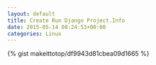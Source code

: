 ```yaml
---
layout: default                                                                                                              
title: Create Run Django Project.Info                                                                                                                       
date: 2015-05-14 08:24:53+00:00                                                                                                                        
categories: Linux                                                                                                                
---                                                                                                                              
```


{% gist makeittotop/df9943d81cbea09d1665 %}                                                                                                           

